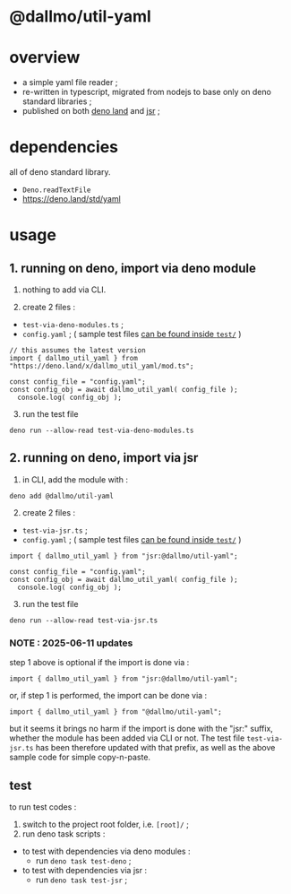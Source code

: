 # @dallmo/util-yaml

# overview

- a simple yaml file reader ; 
- re-written in typescript, migrated from nodejs to base only on deno standard libraries ; 
- published on both [deno land][link-1] and [jsr][link-2] ; 

# dependencies

all of deno standard library.

- `Deno.readTextFile`
- https://deno.land/std/yaml


# usage

## 1. running on deno, import via deno module

1. nothing to add via CLI.

2. create 2 files :
-  `test-via-deno-modules.ts` ; 
-  `config.yaml` ; ( sample test files [can be found inside `test/`][link-3] )

```
// this assumes the latest version
import { dallmo_util_yaml } from "https://deno.land/x/dallmo_util_yaml/mod.ts";

const config_file = "config.yaml";
const config_obj = await dallmo_util_yaml( config_file );
  console.log( config_obj );
```

3. run the test file
```
deno run --allow-read test-via-deno-modules.ts
```

## 2. running on deno, import via jsr

1. in CLI, add the module with :
```
deno add @dallmo/util-yaml
```

2. create 2 files :
-  `test-via-jsr.ts` ; 
-  `config.yaml` ; ( sample test files [can be found inside `test/`][link-3] )

```
import { dallmo_util_yaml } from "jsr:@dallmo/util-yaml";

const config_file = "config.yaml";
const config_obj = await dallmo_util_yaml( config_file );
  console.log( config_obj );
```

3. run the test file
```
deno run --allow-read test-via-jsr.ts
```

### NOTE : 2025-06-11 updates
step 1 above is optional if the import is done via :
```
import { dallmo_util_yaml } from "jsr:@dallmo/util-yaml";
```

or, if step 1 is performed, the import can be done via : 
```
import { dallmo_util_yaml } from "@dallmo/util-yaml";
```

but it seems it brings no harm if the import is done with the "jsr:" suffix, whether the module has been added via CLI or not.  The test file `test-via-jsr.ts` has been therefore updated with that prefix, as well as the above sample code for simple copy-n-paste.


## test
to run test codes : 

1. switch to the project root folder, i.e. `[root]/` ;
2. run deno task scripts :
- to test with dependencies via deno modules : 
  - run `deno task test-deno` ;
- to test with dependencies via jsr : 
  - run `deno task test-jsr` ; 


[comments]: --------------------------------------------------
[link-1]: https://deno.land/x/dallmo_util_yaml
[link-2]: https://jsr.io/@dallmo/util-yaml
[link-3]: https://github.com/dallmo/deno-dallmo-util-yaml/blob/main/test/config.yaml
